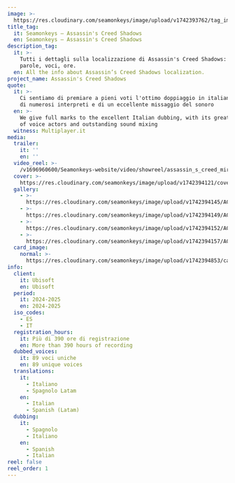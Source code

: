 ```yaml
---
image: >-
  https://res.cloudinary.com/seamonkeys/image/upload/v1742393762/tag_image_ndphs5.jpg
title_tag:
  it: Seamonkeys – Assassin's Creed Shadows
  en: Seamonkeys – Assassin's Creed Shadows
description_tag:
  it: >-
    Tutti i dettagli sulla localizzazione di Assassin's Creed Shadows: lingue,
    parole, voci, ore.
  en: All the info about Assassin’s Creed Shadows localization.
project_name: Assassin's Creed Shadows
quote:
  it: >-
    Ci sentiamo di premiare a pieni voti l'ottimo doppiaggio in italiano, ricco
    di numerosi interpreti e di un eccellente missaggio del sonoro
  en: >-
    We give full marks to the excellent Italian dubbing, with its great variety
    of voice actors and outstanding sound mixing
  witness: Multiplayer.it
media:
  trailer:
    it: ''
    en: ''
  video_reel: >-
    /v1696960600/Seamonkeys-website/video/showreel/assassin_s_creed_mirage_fdul4m.mp4
  cover: >-
    https://res.cloudinary.com/seamonkeys/image/upload/v1742394121/cover_rpzqkq.jpg
  gallery:
    - >-
      https://res.cloudinary.com/seamonkeys/image/upload/v1742394145/ACSH_172_Screenshot_Previews_NaoeAndYaya_Jan23_sbklrv.jpg
    - >-
      https://res.cloudinary.com/seamonkeys/image/upload/v1742394149/ACSH_181_Screenshot_Previews_NobleQuest_Jan23_mvptqd.jpg
    - >-
      https://res.cloudinary.com/seamonkeys/image/upload/v1742394152/ACSH_Screenshot_2_Announce_15052024_6PM_CEST_rtisf6.jpg
    - >-
      https://res.cloudinary.com/seamonkeys/image/upload/v1742394157/ACSH_Screenshot_3_Announce_15052024_6PM_CEST_tzzsgd.jpg
  card_image:
    normal: >-
      https://res.cloudinary.com/seamonkeys/image/upload/v1742394853/card-portfolio_kb8lkq.jpg
info:
  client:
    it: Ubisoft
    en: Ubisoft
  period:
    it: 2024-2025
    en: 2024-2025
  iso_codes:
    - ES
    - IT
  registration_hours:
    it: Più di 390 ore di registrazione
    en: More than 390 hours of recording
  dubbed_voices:
    it: 89 voci uniche
    en: 89 unique voices
  translations:
    it:
      - Italiano
      - Spagnolo Latam
    en:
      - Italian
      - Spanish (Latam)
  dubbing:
    it:
      - Spagnolo
      - Italiano
    en:
      - Spanish
      - Italian
reel: false
reel_order: 1
---
```


